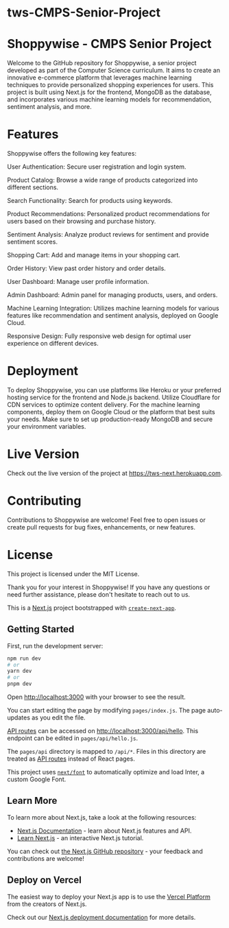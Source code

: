 # tws-CMPS-Senior-Project
# Shoppywise - CMPS Senior Project
Welcome to the GitHub repository for Shoppywise, a senior project developed as part of the Computer Science curriculum. It aims to create an innovative e-commerce platform that leverages machine learning techniques to provide personalized shopping experiences for users. This project is built using Next.js for the frontend, MongoDB as the database, and incorporates various machine learning models for recommendation, sentiment analysis, and more.

# Features
Shoppywise offers the following key features:

User Authentication: Secure user registration and login system.

Product Catalog: Browse a wide range of products categorized into different sections.

Search Functionality: Search for products using keywords.

Product Recommendations: Personalized product recommendations for users based on their browsing and purchase history.

Sentiment Analysis: Analyze product reviews for sentiment and provide sentiment scores.

Shopping Cart: Add and manage items in your shopping cart.

Order History: View past order history and order details.

User Dashboard: Manage user profile information.

Admin Dashboard: Admin panel for managing products, users, and orders.

Machine Learning Integration: Utilizes machine learning models for various features like recommendation and sentiment analysis, deployed on Google Cloud.

Responsive Design: Fully responsive web design for optimal user experience on different devices.

# Deployment
To deploy Shoppywise, you can use platforms like Heroku or your preferred hosting service for the frontend and Node.js backend. Utilize Cloudflare for CDN services to optimize content delivery. For the machine learning components, deploy them on Google Cloud or the platform that best suits your needs. Make sure to set up production-ready MongoDB and secure your environment variables.

# Live Version
Check out the live version of the project at https://tws-next.herokuapp.com.

# Contributing
Contributions to Shoppywise are welcome! Feel free to open issues or create pull requests for bug fixes, enhancements, or new features.

# License
This project is licensed under the MIT License.

Thank you for your interest in Shoppywise! If you have any questions or need further assistance, please don't hesitate to reach out to us.


This is a [Next.js](https://nextjs.org/) project bootstrapped with [`create-next-app`](https://github.com/vercel/next.js/tree/canary/packages/create-next-app).

## Getting Started

First, run the development server:

```bash
npm run dev
# or
yarn dev
# or
pnpm dev
```

Open [http://localhost:3000](http://localhost:3000) with your browser to see the result.

You can start editing the page by modifying `pages/index.js`. The page auto-updates as you edit the file.

[API routes](https://nextjs.org/docs/api-routes/introduction) can be accessed on [http://localhost:3000/api/hello](http://localhost:3000/api/hello). This endpoint can be edited in `pages/api/hello.js`.

The `pages/api` directory is mapped to `/api/*`. Files in this directory are treated as [API routes](https://nextjs.org/docs/api-routes/introduction) instead of React pages.

This project uses [`next/font`](https://nextjs.org/docs/basic-features/font-optimization) to automatically optimize and load Inter, a custom Google Font.

## Learn More

To learn more about Next.js, take a look at the following resources:

- [Next.js Documentation](https://nextjs.org/docs) - learn about Next.js features and API.
- [Learn Next.js](https://nextjs.org/learn) - an interactive Next.js tutorial.

You can check out [the Next.js GitHub repository](https://github.com/vercel/next.js/) - your feedback and contributions are welcome!

## Deploy on Vercel

The easiest way to deploy your Next.js app is to use the [Vercel Platform](https://vercel.com/new?utm_medium=default-template&filter=next.js&utm_source=create-next-app&utm_campaign=create-next-app-readme) from the creators of Next.js.

Check out our [Next.js deployment documentation](https://nextjs.org/docs/deployment) for more details.
